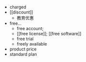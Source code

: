 - charged
- [[discount]]
    - 教育优惠
- free...
    - free account;
    - [[free license]]; [[free software]]
    - free trial
    - freely available
- product price
- standard plan
